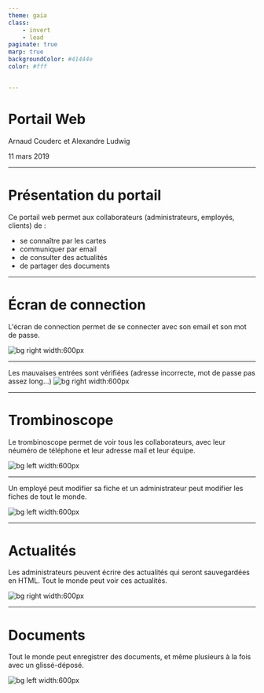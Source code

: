 ```yaml
---
theme: gaia
class:
    - invert
    - lead
paginate: true
marp: true
backgroundColor: #41444e
color: #fff


---
```



# **Portail Web**

<!-- **Rockpedia** -->

Arnaud Couderc et Alexandre Ludwig

11 mars 2019

---

# Présentation du portail

Ce portail web permet aux collaborateurs (administrateurs, employés, clients) de :
- se connaître par les cartes
- communiquer par email
- de consulter des actualités
- de partager des documents

---

# Écran de connection

L'écran de connection permet de se connecter avec son email et son mot de passe.

![bg right width:600px](./Login.png)

---

Les mauvaises entrées sont vérifiées (adresse incorrecte, mot de passe pas assez long...)
![bg right width:600px](./LoginVerif.png)

---


# Trombinoscope

Le trombinoscope permet de voir tous les collaborateurs, avec leur néuméro de téléphone et leur adresse mail et leur équipe.

![bg left width:600px](./Trombi.png)

---

Un employé peut modifier sa fiche et un administrateur peut modifier les fiches de tout le monde.

![bg left width:600px](./TrombiModif.png)

---

# Actualités

Les administrateurs peuvent écrire des actualités qui seront sauvegardées en HTML. Tout le monde peut voir ces actualités.


![bg right width:600px](./Actu.png)

---

# Documents

Tout le monde peut enregistrer des documents, et même plusieurs à la fois avec un glissé-déposé.


![bg left width:600px](./Fichier.png)
